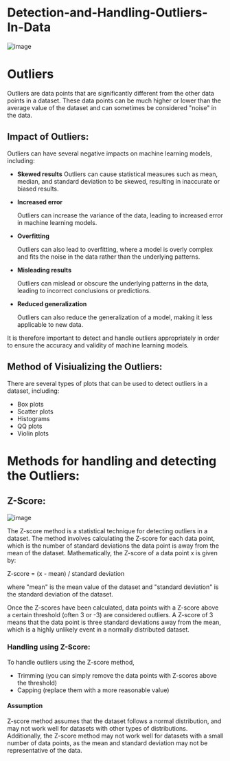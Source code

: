 # Detection-and-Handling-Outliers-In-Data
![image](https://user-images.githubusercontent.com/92606737/227701124-1c5371e9-c5c5-443e-9de4-e7be63815f0c.png)

# Outliers
Outliers are data points that are significantly different from the other data points in a dataset. These data points can be much higher or lower than the average value of the dataset and can sometimes be considered "noise" in the data.

## Impact of Outliers:
Outliers can have several negative impacts on machine learning models, including:

- __Skewed results__
   Outliers can cause statistical measures such as mean, median, and standard deviation to be skewed, resulting in inaccurate or biased results.

- __Increased error__

   Outliers can increase the variance of the data, leading to increased error in machine learning models.

- __Overfitting__
  
  Outliers can also lead to overfitting, where a model is overly complex and fits the noise in the data rather than the underlying patterns.

- __Misleading results__

   Outliers can mislead or obscure the underlying patterns in the data, leading to incorrect conclusions or predictions.

- __Reduced generalization__
   
   Outliers can also reduce the generalization of a model, making it less applicable to new data.

It is therefore important to detect and handle outliers appropriately in order to ensure the accuracy and validity of machine learning models.

## Method of Visiualizing the Outliers:
There are several types of plots that can be used to detect outliers in a dataset, including:
- Box plots
- Scatter plots
- Histograms
- QQ plots
- Violin plots

# Methods for handling and detecting the Outliers:
## Z-Score:
![image](https://user-images.githubusercontent.com/92606737/227702235-4736459f-ea95-4453-b40d-429eae0a4760.png)

The Z-score method is a statistical technique for detecting outliers in a dataset. The method involves calculating the Z-score for each data point, which is the number of standard deviations the data point is away from the mean of the dataset. Mathematically, the Z-score of a data point x is given by:

Z-score = (x - mean) / standard deviation

where "mean" is the mean value of the dataset and "standard deviation" is the standard deviation of the dataset.

Once the Z-scores have been calculated, data points with a Z-score above a certain threshold (often 3 or -3) are considered outliers. A Z-score of 3 means that the data point is three standard deviations away from the mean, which is a highly unlikely event in a normally distributed dataset.

### Handling using Z-Score:
To handle outliers using the Z-score method, 
- Trimming (you can simply remove the data points with Z-scores above the threshold)
- Capping (replace them with a more reasonable value)

#### Assumption 
Z-score method assumes that the dataset follows a normal distribution, and may not work well for datasets with other types of distributions. Additionally, the Z-score method may not work well for datasets with a small number of data points, as the mean and standard deviation may not be representative of the data.

